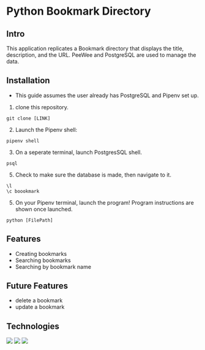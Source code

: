 # Python Bookmark Directory 

## Intro
This application replicates a Bookmark directory that displays the title, description, and the URL. PeeWee and PostgreSQL are used to manage the data. 

## Installation 
* This guide assumes the user already has PostgreSQL and Pipenv set up.

1. clone this repository.
``` 
git clone [LINK]
```
2. Launch the Pipenv shell:
```
pipenv shell
```
3. On a seperate terminal, launch PostgresSQL shell.
```
psql
```
5. Check to make sure the database is made, then navigate to it. 
```
\l
\c boookmark
```
5. On your Pipenv terminal, launch the program! Program instructions are shown once launched. 
```
python [FilePath]
```

## Features 

* Creating bookmarks
* Searching bookmarks
* Searching by bookmark name

## Future Features

* delete a bookmark
* update a bookmark

## Technologies 
<img src="https://img.shields.io/badge/Python-FFD43B?style=for-the-badge&logo=python&logoColor=blue" />
<img src="https://img.shields.io/badge/GIT-E44C30?style=for-the-badge&logo=git&logoColor=white"/>
<img src="https://img.shields.io/badge/PostgreSQL-316192?style=for-the-badge&logo=postgresql&logoColor=white" />


